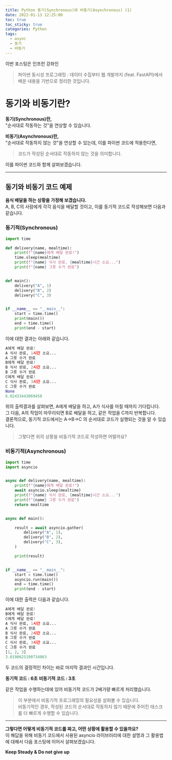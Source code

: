 ```yaml
---
title: Python 동기(Synchronous)와 비동기(Asynchronous) (1)
date: 2022-01-13 12:25:00
toc: true
toc_sticky: true
categories: Python
tags:
  - async
  - 동기
  - 비동기
---
```


이번 포스팅은 인프런 강좌인 
> 파이썬 동시성 프로그래밍 : 데이터 수집부터 웹 개발까지 (feat. FastAPI)에서 배운 내용을 기반으로
> 정리한 것입니다.

# 동기와 비동기란?

**동기(Synchronous)란,**   
"순서대로 작동하는 것"을 연상할 수 있습니다.

**비동기(Asynchronous)란,**   
"순서대로 작동하지 않는 것"을 연상할 수 있는데, 이를 파이썬 코드에 적용한다면,

>코드가 작성된 순서대로 작동하지 않는 것을 의미합니다.   

이를 파이썬 코드와 함께 살펴보겠습니다.   

***

## 동기와 비동기 코드 예제

**음식 배달을 하는 상황을 가정해 보겠습니다.**   
A, B, C의 사람에게 각각 음식을 배달할 것이고, 이를 동기적 코드로 작성해보면 다음과 같습니다.

### 동기적(Synchronous)
~~~python
import time

def delivery(name, mealtime):
    print(f"{name}에게 배달 완료!")
    time.sleep(mealtime)
    print(f"{name} 식사 완료, {mealtime}시간 소요...")
    print(f"{name} 그릇 수거 완료")


def main():
    delivery("A", 1)
    delivery("B", 2)
    delivery("C", 3)


if __name__ == "__main__":
    start = time.time()
    print(main())
    end = time.time()
    print(end - start)
~~~

이에 대한 결과는 아래와 같습니다.

~~~python
A에게 배달 완료!
A 식사 완료, 1시간 소요...
A 그릇 수거 완료
B에게 배달 완료!
B 식사 완료, 2시간 소요...
B 그릇 수거 완료
C에게 배달 완료!
C 식사 완료, 3시간 소요...
C 그릇 수거 완료
None
6.02433443069458
~~~

위의 출력결과를 살펴보면, A에게 배달을 하고, A가 식사를 마칠 때까지 기다립니다.   
그 다음, A의 작업이 마무리되면 B로 배달을 하고, 같은 작업을 C까지 반복합니다.   
결론적으로, 동기적 코드에서는 A->B->C 의 순서대로 코드가 실행되는 것을 알 수 있습니다.

> 그렇다면 위의 상황을 비동기적 코드로 작성하면 어떨까요?

### 비동기적(Asynchronous)
~~~python
import time
import asyncio


async def delivery(name, mealtime):
    print(f"{name}에게 배달 완료!")
    await asyncio.sleep(mealtime)
    print(f"{name} 식사 완료, {mealtime}시간 소요...")
    print(f"{name} 그릇 수거 완료")
    return mealtime


async def main():

    result = await asyncio.gather(
        delivery("A", 1),
        delivery("B", 2),
        delivery("C", 3),
    )

    print(result)


if __name__ == "__main__":
    start = time.time()
    asyncio.run(main())
    end = time.time()
    print(end - start)
~~~

이에 대한 출력은 다음과 같습니다.

~~~python 
A에게 배달 완료!
B에게 배달 완료!
C에게 배달 완료!
A 식사 완료, 1시간 소요...
A 그릇 수거 완료
B 식사 완료, 2시간 소요...
B 그릇 수거 완료
C 식사 완료, 3시간 소요...
C 그릇 수거 완료
[1, 2, 3]
3.0190625190734863
~~~

두 코드의 결정적인 차이는 바로 마지막 결과인 시간입니다.

**동기적 코드 : 6초**
**비동기적 코드 : 3초**

같은 작업을 수행하는데에 있어 비동기적 코드가 2배가량 빠르게 처리했습니다.

> 이 부분에서 비동기적 프로그래밍의 필요성을 살펴볼 수 있습니다.  
> 비동기적인 경우, 작성된 코드의 순서대로 작동하지 않기 때문에 주어진 태스크를 더 빠르게 수행할 수 있습니다.

***


**그렇다면 어떻게 비동기적 코드를 짜고, 어떤 상황에 활용할 수 있을까요?**   
이 해답을 위해 비동기 코드에서 사용된 asyncio 라이브러리에 대한 설명과 그 활용법에 대해서 다음 포스팅에 이어서 살펴보겠습니다. 


**Keep Steady & Do not give up**
 